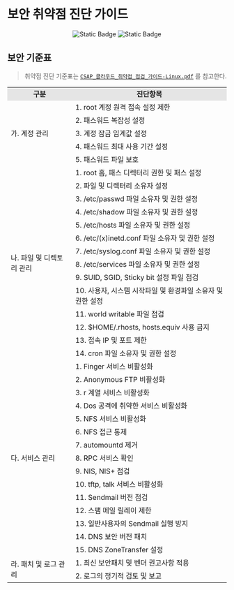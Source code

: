 # 보안 취약점 진단 가이드

<div align="center">

![Static Badge](https://img.shields.io/badge/CentOS_7.8-14213d?style=flat&logo=centos)
![Static Badge](https://img.shields.io/badge/Ubuntu_18.04-f4a261?style=flat&logo=ubuntu)

</div>

## 보안 기준표
> 취약점 진단 기준표는 [`CSAP_클라우드_취약점_점검_가이드-Linux.pdf`](./CSAP_클라우드_취약점_점검_가이드-Linux.pdf) 를 참고한다.

<table>
    <tr>
        <td align="center" style="background-color: #e5e5e5"><b>구분</b></td>
        <td align="center" style="background-color: #e5e5e5"><b>진단항목</b></td>
    </tr>
    <tr>
        <td rowspan="5">가. 계정 관리</td>
        <td>1. root 계정 원격 접속 설정 제한</td>
    </tr>
    <tr>
        <td>2. 패스워드 복잡성 설정</td>
    </tr>
    <tr>
        <td>3. 계정 잠금 임계값 설정</td>
    </tr>
    <tr>
        <td>4. 패스워드 최대 사용 기간 설정</td>
    </tr>
    <tr>
        <td>5. 패스워드 파일 보호</td>
    </tr>
    <tr>
        <td rowspan="14">나. 파일 및 디렉토리 관리</td>
        <td>1. root 홈, 패스 디렉터리 권한 및 패스 설정</td>
    </tr>
    <tr>
        <td>2. 파일 및 디렉터리 소유자 설정</td>
    </tr>
    <tr>
        <td>3. /etc/passwd 파일 소유자 및 권한 설정</td>
    </tr>
    <tr>
        <td>4. /etc/shadow 파일 소유자 및 권한 설정</td>
    </tr>
    <tr>
        <td>5. /etc/hosts 파일 소유자 및 권한 설정</td>
    </tr>
    <tr>
        <td>6. /etc/(x)inetd.conf 파일 소유자 및 권한 설정</td>
    </tr>
    <tr>
        <td>7. /etc/syslog.conf 파일 소유자 및 권한 설정</td>
    </tr>
    <tr>
        <td>8. /etc/services 파일 소유자 및 권한 설정</td>
    </tr>
    <tr>
        <td>9. SUID, SGID, Sticky bit 설정 파일 점검</td>
    </tr>
    <tr>
        <td>10. 사용자, 시스템 시작파일 및 환경파일 소유자 및 권한 설정</td>
    </tr>
    <tr>
        <td>11. world writable 파일 점검</td>
    </tr>
    <tr>
        <td>12. $HOME/.rhosts, hosts.equiv 사용 금지</td>
    </tr>
    <tr>
        <td>13. 접속 IP 및 포트 제한</td>
    </tr>
    <tr>
        <td>14. cron 파일 소유자 및 권한 설정</td>
    </tr>
    <tr>
        <td rowspan="15">다. 서비스 관리</td>
        <td>1. Finger 서비스 비활성화</td>
    </tr>
    <tr>
        <td>2. Anonymous FTP 비활성화</td>
    </tr>
    <tr>
        <td>3. r 계열 서비스 비활성화</td>
    </tr>
    <tr>
        <td>4. Dos 공격에 취약한 서비스 비활성화</td>
    </tr>
    <tr>
        <td>5. NFS 서비스 비활성화</td>
    </tr>
    <tr>
        <td>6. NFS 접근 통제</td>
    </tr>
    <tr>
        <td>7. automountd 제거</td>
    </tr>
    <tr>
        <td>8. RPC 서비스 확인</td>
    </tr>
    <tr>
        <td>9. NIS, NIS+ 점검</td>
    </tr>
    <tr>
        <td>10. tftp, talk 서비스 비활성화</td>
    </tr>
    <tr>
        <td>11. Sendmail 버전 점검</td>
    </tr>
    <tr>
        <td>12. 스팸 메일 릴레이 제한</td>
    </tr>
    <tr>
        <td>13. 일반사용자의 Sendmail 실행 방지</td>
    </tr>
    <tr>
        <td>14. DNS 보안 버전 패치</td>
    </tr>
    <tr>
        <td>15. DNS ZoneTransfer 설정</td>
    </tr>
    <tr>
        <td rowspan="2">라. 패치 및 로그 관리</td>
        <td>1. 최신 보안패치 및 벤더 권고사항 적용</td>
    </tr>
    <tr>
        <td>2. 로그의 정기적 검토 및 보고</td>
    </tr>
</table>
